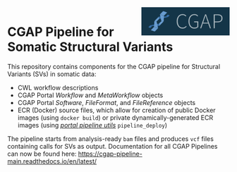 <img src="https://github.com/dbmi-bgm/cgap-pipeline/blob/master/docs/images/cgap_logo.png" width="200" align="right">

# CGAP Pipeline for Somatic Structural Variants

This repository contains components for the CGAP pipeline for Structural Variants (SVs) in somatic data:

  * CWL workflow descriptions
  * CGAP Portal *Workflow* and *MetaWorkflow* objects
  * CGAP Portal *Software*, *FileFormat*, and *FileReference* objects
  * ECR (Docker) source files, which allow for creation of public Docker images (using `docker build`) or private dynamically-generated ECR images (using [*portal pipeline utils*](https://github.com/dbmi-bgm/portal-pipeline-utils/) `pipeline_deploy`)

The pipeline starts from analysis-ready `bam` files and produces `vcf` files containing calls for SVs as output.
Documentation for all CGAP Pipelines can now be found here:
https://cgap-pipeline-main.readthedocs.io/en/latest/

